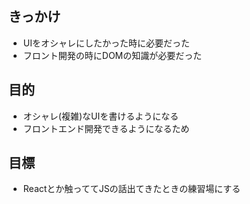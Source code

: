 ## きっかけ
- UIをオシャレにしたかった時に必要だった
- フロント開発の時にDOMの知識が必要だった

## 目的
- オシャレ(複雑)なUIを書けるようになる
- フロントエンド開発できるようになるため

## 目標
- Reactとか触っててJSの話出てきたときの練習場にする
